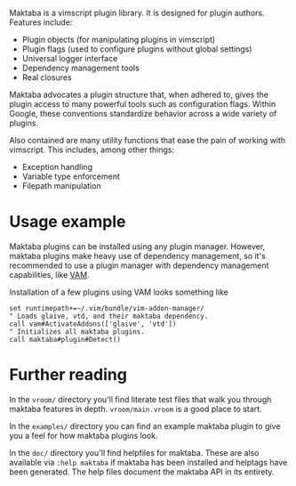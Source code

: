 Maktaba is a vimscript plugin library. It is designed for plugin authors.
Features include:

* Plugin objects (for manipulating plugins in vimscript)
* Plugin flags (used to configure plugins without global settings)
* Universal logger interface
* Dependency management tools
* Real closures

Maktaba advocates a plugin structure that, when adhered to, gives the plugin
access to many powerful tools such as configuration flags. Within Google, these
conventions standardize behavior across a wide variety of plugins.

Also contained are many utility functions that ease the pain of working with
vimscript. This includes, among other things:

* Exception handling
* Variable type enforcement
* Filepath manipulation

# Usage example

Maktaba plugins can be installed using any plugin manager. However, maktaba
plugins make heavy use of dependency management, so it's recommended to use a
plugin manager with dependency management capabilities, like
[VAM](https://github.com/MarcWeber/vim-addon-manager).

Installation of a few plugins using VAM looks something like
```vim
set runtimepath+=~/.vim/bundle/vim-addon-manager/
" Loads glaive, vtd, and their maktaba dependency.
call vam#ActivateAddons(['glaive', 'vtd'])
" Initializes all maktaba plugins.
call maktaba#plugin#Detect()
```

# Further reading

In the `vroom/` directory you'll find literate test files that walk you through
maktaba features in depth. `vroom/main.vroom` is a good place to start.

In the `examples/` directory you can find an example maktaba plugin to give you
a feel for how maktaba plugins look.

In the `doc/` directory you'll find helpfiles for maktaba. These are also
available via `:help maktaba` if maktaba has been installed and helptags have
been generated. The help files document the maktaba API in its entirety.

